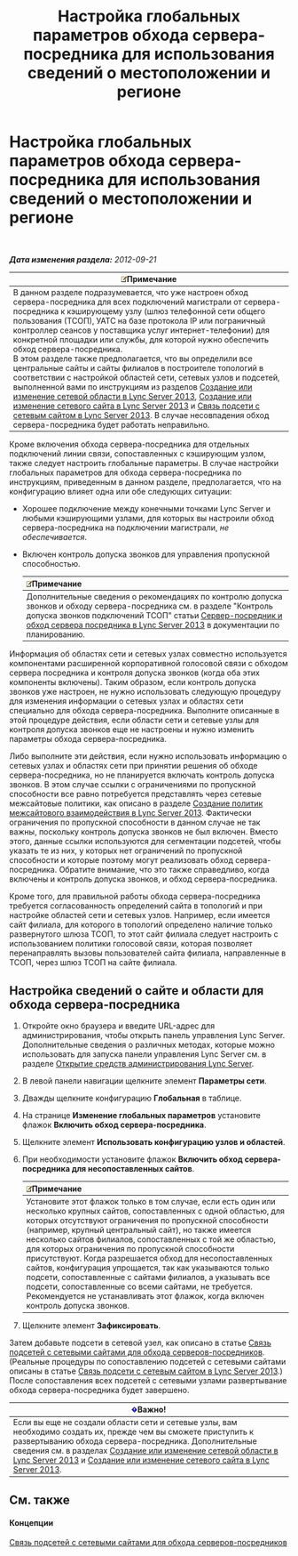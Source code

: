 ﻿---
title: Настройка глобальных параметров обхода сервера-посредника для использования сведений о местоположении и регионе
TOCTitle: Настройка глобальных параметров обхода сервера-посредника для использования сведений о местоположении и регионе
ms:assetid: 0a21cdf1-f350-49da-b346-70806f256bea
ms:mtpsurl: https://technet.microsoft.com/ru-ru/library/Gg398150(v=OCS.15)
ms:contentKeyID: 49308886
ms.date: 05/19/2016
mtps_version: v=OCS.15
ms.translationtype: HT
---

# Настройка глобальных параметров обхода сервера-посредника для использования сведений о местоположении и регионе

 

_**Дата изменения раздела:** 2012-09-21_

<table>
<thead>
<tr class="header">
<th><img src="images/Gg398412.note(OCS.15).gif" title="note" alt="note" />Примечание</th>
</tr>
</thead>
<tbody>
<tr class="odd">
<td>В данном разделе подразумевается, что уже настроен обход сервера-посредника для всех подключений магистрали от сервера-посредника к кэширующему узлу (шлюз телефонной сети общего пользования (ТСОП), УАТС на базе протокола IP или пограничный контроллер сеансов у поставщика услуг интернет-телефонии) для конкретной площадки или службы, для которой нужно обеспечить обход сервера-посредника.<br />
В этом разделе также предполагается, что вы определили все центральные сайты и сайты филиалов в построителе топологий в соответствии с настройкой областей сети, сетевых узлов и подсетей, выполненной вами по инструкциям из разделов <a href="lync-server-2013-create-or-modify-a-network-region.md">Создание или изменение сетевой области в Lync Server 2013</a>, <a href="lync-server-2013-create-or-modify-a-network-site.md">Создание или изменение сетевого сайта в Lync Server 2013</a> и <a href="lync-server-2013-associate-a-subnet-with-a-network-site.md">Связь подсети с сетевым сайтом в Lync Server 2013</a>. В случае несовпадения обход сервера-посредника будет работать неправильно.</td>
</tr>
</tbody>
</table>


Кроме включения обхода сервера-посредника для отдельных подключений линии связи, сопоставленных с кэширующим узлом, также следует настроить глобальные параметры. В случае настройки глобальных параметров для обхода сервера-посредника по инструкциям, приведенным в данном разделе, предполагается, что на конфигурацию влияет одна или обе следующих ситуации:

  - Хорошее подключение между конечными точками Lync Server и любыми кэширующими узлами, для которых вы настроили обход сервера-посредника на подключении магистрали, *не обеспечивается*.

  - Включен контроль допуска звонков для управления пропускной способностью.
    
    <table>
    <thead>
    <tr class="header">
    <th><img src="images/Gg398412.note(OCS.15).gif" title="note" alt="note" />Примечание</th>
    </tr>
    </thead>
    <tbody>
    <tr class="odd">
    <td>Дополнительные сведения о рекомендациях по контролю допуска звонков и обходу сервера-посредника см. в разделе &quot;Контроль допуска звонков подключений ТСОП&quot; статьи <a href="lync-server-2013-media-bypass-and-mediation-server.md">Сервер-посредник и обход сервера посредника в Lync Server 2013</a> в документации по планированию.</td>
    </tr>
    </tbody>
    </table>


Информация об областях сети и сетевых узлах совместно используется компонентами расширенной корпоративной голосовой связи с обходом сервера посредника и контроля допуска звонков (когда оба этих компоненты включены). Таким образом, если контроль допуска звонков уже настроен, не нужно использовать следующую процедуру для изменения информации о сетевых узлах и областях сети специально для обхода сервера-посредника. Выполните описанные в этой процедуре действия, если области сети и сетевые узлы для контроля допуска звонков еще не настроены и нужно изменить параметры обхода сервера-посредника.

Либо выполните эти действия, если нужно использовать информацию о сетевых узлах и областях сети при принятии решения об обходе сервера-посредника, но не планируется включать контроль допуска звонков. В этом случае ссылки с ограничениями по пропускной способности все равно потребуется представлять через сетевые межсайтовые политики, как описано в разделе [Создание политик межсайтового взаимодействия в Lync Server 2013](lync-server-2013-create-network-intersite-policies.md). Фактически ограничения по пропускной способности в данном случае не так важны, поскольку контроль допуска звонков не был включен. Вместо этого, данные ссылки используются для сегментации подсетей, чтобы указать те из них, у которых нет ограничений по пропускной способности и которые поэтому могут реализовать обход сервера-посредника. Обратите внимание, что это также справедливо, когда включены и контроль допуска звонков, и обход сервера-посредника.

Кроме того, для правильной работы обхода сервера-посредника требуется согласованность определений сайта в топологий и при настройке областей сети и сетевых узлов. Например, если имеется сайт филиала, для которого в топологий определено наличие только развернутого шлюза ТСОП, то этот сайт филиала следует настроить с использованием политики голосовой связи, которая позволяет перенаправлять вызовы пользователей сайта филиала, направленные в ТСОП, через шлюз ТСОП на сайте филиала.

## Настройка сведений о сайте и области для обхода сервера-посредника

1.  Откройте окно браузера и введите URL-адрес для администрирования, чтобы открыть панель управления Lync Server. Дополнительные сведения о различных методах, которые можно использовать для запуска панели управления Lync Server см. в разделе [Открытие средств администрирования Lync Server](lync-server-2013-open-lync-server-administrative-tools.md).

2.  В левой панели навигации щелкните элемент **Параметры сети**.

3.  Дважды щелкните конфигурацию **Глобальная** в таблице.

4.  На странице **Изменение глобальных параметров** установите флажок **Включить обход сервера-посредника**.

5.  Щелкните элемент **Использовать конфигурацию узлов и областей**.

6.  При необходимости установите флажок **Включить обход сервера-посредника для несопоставленных сайтов**.
    
    <table>
    <thead>
    <tr class="header">
    <th><img src="images/Gg398412.note(OCS.15).gif" title="note" alt="note" />Примечание</th>
    </tr>
    </thead>
    <tbody>
    <tr class="odd">
    <td>Установите этот флажок только в том случае, если есть один или несколько крупных сайтов, сопоставленных с одной областью, для которых отсутствуют ограничения по пропускной способности (например, крупный центральный сайт), но также имеется несколько сайтов филиалов, сопоставленных с той же областью, для которых ограничения по пропускной способности присутствуют. Когда разрешается обход для несопоставленных сайтов, конфигурация упрощается, так как указываются только подсети, сопоставленные с сайтами филиалов, а указывать все подсети, сопоставленные со всеми сайтами, не требуется. Рекомендуется не устанавливать этот флажок, когда включен контроль допуска звонков.</td>
    </tr>
    </tbody>
    </table>


7.  Щелкните элемент **Зафиксировать**.

Затем добавьте подсети в сетевой узел, как описано в статье [Связь подсетей с сетевыми сайтами для обхода серверов-посредников](lync-server-2013-associate-subnets-with-network-sites-for-media-bypass.md). (Реальные процедуры по сопоставлению подсетей с сетевыми сайтами описаны в статье [Связь подсети с сетевым сайтом в Lync Server 2013](lync-server-2013-associate-a-subnet-with-a-network-site.md).) После сопоставления всех подсетей с сетевыми узлами развертывание обхода сервера-посредника будет завершено.

<table>
<thead>
<tr class="header">
<th><img src="images/JJ618369.important(OCS.15).gif" title="important" alt="important" />Важно!</th>
</tr>
</thead>
<tbody>
<tr class="odd">
<td>Если вы еще не создали области сети и сетевые узлы, вам необходимо создать их, прежде чем вы сможете приступить к развертыванию обхода сервера-посредника. Дополнительные сведения см. в разделах <a href="lync-server-2013-create-or-modify-a-network-region.md">Создание или изменение сетевой области в Lync Server 2013</a> и <a href="lync-server-2013-create-or-modify-a-network-site.md">Создание или изменение сетевого сайта в Lync Server 2013</a>.</td>
</tr>
</tbody>
</table>


## См. также

#### Концепции

[Связь подсетей с сетевыми сайтами для обхода серверов-посредников](lync-server-2013-associate-subnets-with-network-sites-for-media-bypass.md)

